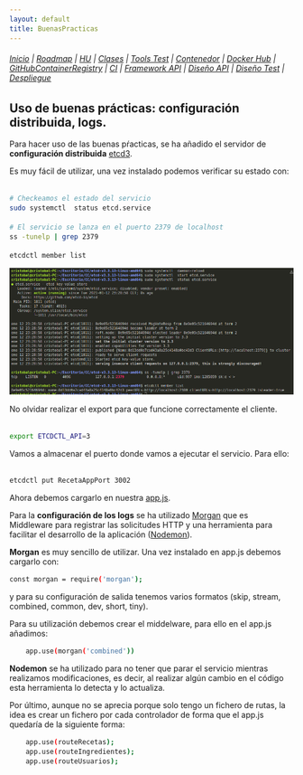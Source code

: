 ```yaml
---
layout: default
title: BuenasPracticas
---
```


###### [Inicio](./) | [Roadmap](./Roadmap.html) | [HU](./hu.html) | [Clases](./clases_desarrolladas) | [Tools Test](./aserciones_sis_pruebas.html) | [Contenedor](./contenedor.html) | [Docker Hub](./docker_hub.html) | [GitHubContainerRegistry](./githubcontainerregistry.html) | [CI](./ci.html) | [Framework API](./frameworkAPI.html) | [Diseño API](./diseñoAPI.html) | [Diseño Test](./diseñoTest.html) | [Despliegue](./heroku.html)
  


## Uso de buenas prácticas: configuración distribuida, logs.

Para hacer uso de las buenas pŕacticas, se ha añadido el servidor de **configuración distribuida** [etcd3](https://computingforgeeks.com/how-to-install-etcd-on-ubuntu-18-04-ubuntu-16-04/).

Es muy fácil de utilizar, una vez instalado podemos verificar su estado con:

```bash

# Checkeamos el estado del servicio
sudo systemctl  status etcd.service

# El servicio se lanza en el puerto 2379 de localhost
ss -tunelp | grep 2379

etcdctl member list

```

![etcd3 verificacion funcionamiento](https://github.com/cr13/EjerciciosCC-20-21/blob/main/img/t6/etcd3_verifiacion.png)

No olvidar realizar el export para que funcione correctamente el cliente.

```bash

export ETCDCTL_API=3

```

Vamos a almacenar el puerto donde vamos a ejecutar el servicio. Para ello:

```bash

etcdctl put RecetaAppPort 3002


```

Ahora debemos cargarlo en nuestra [app.js](https://github.com/cr13/RecetaCoctel/commit/270cfad4d995983f034cb934878301295cab9a4e#diff-e07d531ac040ce3f40e0ce632ac2a059d7cd60f20e61f78268ac3be015b3b28f).


Para la **configuración de los logs** se ha utilizado [Morgan](https://www.npmjs.com/package/morgan) que es Middleware para registrar las solicitudes HTTP y una herramienta para facilitar el desarrollo de la aplicación ([Nodemon](https://www.npmjs.com/package/nodemon)).

**Morgan** es muy sencillo de utilizar. Una vez instalado en app.js debemos cargarlo con:

```bash
const morgan = require('morgan');
```
y para su configuración de salida tenemos varios formatos (skip, stream, combined, common, dev, short, tiny).

Para su utilización debemos crear el middelware, para ello en el app.js añadimos:

```bash
    app.use(morgan('combined'))
```

**Nodemon** se ha utilizado para no tener que parar el servicio mientras realizamos modificaciones, es decir, al realizar algún cambio en el código esta herramienta lo detecta y lo actualiza.

Por último, aunque no se aprecia porque solo tengo un fichero de rutas, la idea es crear un fichero por cada controlador de forma que el app.js quedaría de la siguiente forma:

```bash
    app.use(routeRecetas);
    app.use(routeIngredientes);
    app.use(routeUsuarios);
```
